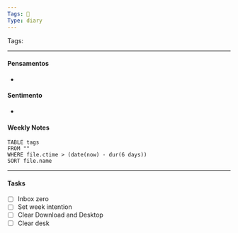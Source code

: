 ```yaml
---
Tags: 📝
Type: diary
---
```


Tags:  

---

#### Pensamentos
- 

#### Sentimento
- 

#### Weekly Notes
```dataview
TABLE tags
FROM ""
WHERE file.ctime > (date(now) - dur(6 days))
SORT file.name
```

---

#### Tasks

- [ ] Inbox zero
- [ ] Set week intention
- [ ] Clear Download and Desktop
- [ ] Clear desk